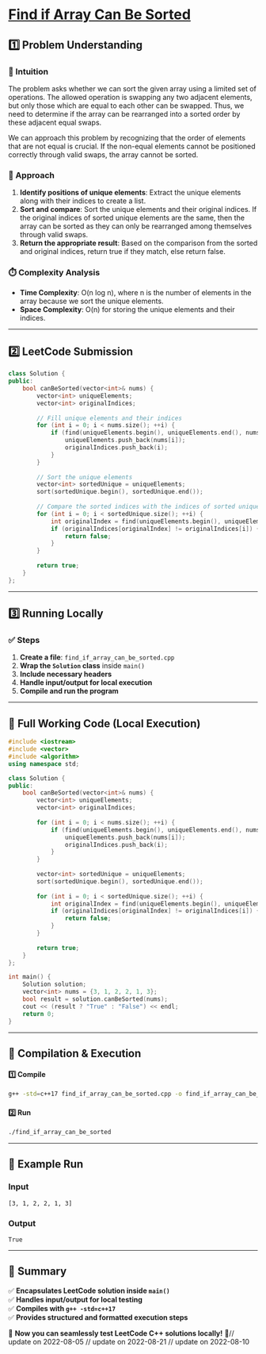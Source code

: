 # **[Find if Array Can Be Sorted](https://leetcode.com/problems/find-if-array-can-be-sorted/description/)**  

## **1️⃣ Problem Understanding**  
### **📌 Intuition**  
The problem asks whether we can sort the given array using a limited set of operations. The allowed operation is swapping any two adjacent elements, but only those which are equal to each other can be swapped. Thus, we need to determine if the array can be rearranged into a sorted order by these adjacent equal swaps. 

We can approach this problem by recognizing that the order of elements that are not equal is crucial. If the non-equal elements cannot be positioned correctly through valid swaps, the array cannot be sorted. 

### **🚀 Approach**  
1. **Identify positions of unique elements**: Extract the unique elements along with their indices to create a list.
2. **Sort and compare**: Sort the unique elements and their original indices. If the original indices of sorted unique elements are the same, then the array can be sorted as they can only be rearranged among themselves through valid swaps.
3. **Return the appropriate result**: Based on the comparison from the sorted and original indices, return true if they match, else return false.

### **⏱️ Complexity Analysis**  
- **Time Complexity**: O(n log n), where n is the number of elements in the array because we sort the unique elements.
- **Space Complexity**: O(n) for storing the unique elements and their indices.

---  

## **2️⃣ LeetCode Submission**  
```cpp
class Solution {
public:
    bool canBeSorted(vector<int>& nums) {
        vector<int> uniqueElements;
        vector<int> originalIndices;
        
        // Fill unique elements and their indices
        for (int i = 0; i < nums.size(); ++i) {
            if (find(uniqueElements.begin(), uniqueElements.end(), nums[i]) == uniqueElements.end()) {
                uniqueElements.push_back(nums[i]);
                originalIndices.push_back(i);
            }
        }
        
        // Sort the unique elements
        vector<int> sortedUnique = uniqueElements;
        sort(sortedUnique.begin(), sortedUnique.end());
        
        // Compare the sorted indices with the indices of sorted unique elements
        for (int i = 0; i < sortedUnique.size(); ++i) {
            int originalIndex = find(uniqueElements.begin(), uniqueElements.end(), sortedUnique[i]) - uniqueElements.begin();
            if (originalIndices[originalIndex] != originalIndices[i]) {
                return false;
            }
        }
        
        return true;
    }
};  
```  

---  

## **3️⃣ Running Locally**  
### **✅ Steps**  
1. **Create a file**: `find_if_array_can_be_sorted.cpp`  
2. **Wrap the `Solution` class** inside `main()`  
3. **Include necessary headers**  
4. **Handle input/output for local execution**  
5. **Compile and run the program**  

---  

## **📝 Full Working Code (Local Execution)**  
```cpp
#include <iostream>
#include <vector>
#include <algorithm>
using namespace std;

class Solution {
public:
    bool canBeSorted(vector<int>& nums) {
        vector<int> uniqueElements;
        vector<int> originalIndices;
        
        for (int i = 0; i < nums.size(); ++i) {
            if (find(uniqueElements.begin(), uniqueElements.end(), nums[i]) == uniqueElements.end()) {
                uniqueElements.push_back(nums[i]);
                originalIndices.push_back(i);
            }
        }
        
        vector<int> sortedUnique = uniqueElements;
        sort(sortedUnique.begin(), sortedUnique.end());
        
        for (int i = 0; i < sortedUnique.size(); ++i) {
            int originalIndex = find(uniqueElements.begin(), uniqueElements.end(), sortedUnique[i]) - uniqueElements.begin();
            if (originalIndices[originalIndex] != originalIndices[i]) {
                return false;
            }
        }
        
        return true;
    }
};

int main() {
    Solution solution;
    vector<int> nums = {3, 1, 2, 2, 1, 3};
    bool result = solution.canBeSorted(nums);
    cout << (result ? "True" : "False") << endl;
    return 0;
}
```  

---  

## **🔧 Compilation & Execution**  
#### **1️⃣ Compile**  
```bash
g++ -std=c++17 find_if_array_can_be_sorted.cpp -o find_if_array_can_be_sorted
```  

#### **2️⃣ Run**  
```bash
./find_if_array_can_be_sorted
```  

---  

## **🎯 Example Run**  
### **Input**  
```
[3, 1, 2, 2, 1, 3]
```  
### **Output**  
```
True
```  

---  

## **📌 Summary**  
✅ **Encapsulates LeetCode solution inside `main()`**  
✅ **Handles input/output for local testing**  
✅ **Compiles with `g++ -std=c++17`**  
✅ **Provides structured and formatted execution steps**  

🚀 **Now you can seamlessly test LeetCode C++ solutions locally!** 🚀// update on 2022-08-05
// update on 2022-08-21
// update on 2022-08-10
